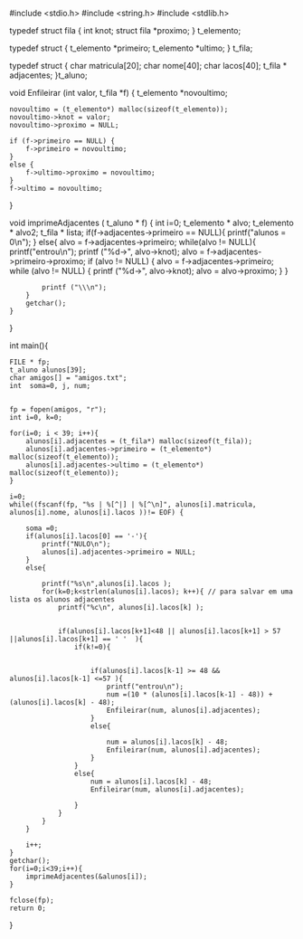 #include <stdio.h>
#include <string.h>
#include <stdlib.h>


typedef struct fila {
	int knot;
	struct fila *proximo;
} t_elemento;
				
typedef struct {
	t_elemento *primeiro;
	t_elemento *ultimo;
} t_fila;

typedef struct {
	char matricula[20];
	char nome[40];
	char lacos[40];
	t_fila * adjacentes;
}t_aluno;



void Enfileirar (int valor, t_fila *f) {
	t_elemento *novoultimo;	

	novoultimo = (t_elemento*) malloc(sizeof(t_elemento));		
	novoultimo->knot = valor;									
	novoultimo->proximo = NULL;									

	if (f->primeiro == NULL) {									
		f->primeiro = novoultimo;
	}
	else {
		f->ultimo->proximo = novoultimo;						
	}
	f->ultimo = novoultimo;										
}


void imprimeAdjacentes ( t_aluno * f) {
	int i=0;
	t_elemento * alvo;
	t_elemento * alvo2;
	t_fila * lista;
	if(f->adjacentes->primeiro == NULL){
		printf("alunos = 0\n");
	}
	else{
		alvo = f->adjacentes->primeiro;
		while(alvo  != NULL){
		printf("entrou\n");
			printf ("%d->", alvo->knot);
			alvo = f->adjacentes->primeiro->proximo;
			if (alvo != NULL) {
				alvo = f->adjacentes->primeiro;
				while (alvo != NULL) {
					printf ("%d->", alvo->knot);
					alvo = alvo->proximo;
				}
			}

			printf ("\\\n");
		}
		getchar();
	}

}

int main(){


	FILE * fp;
	t_aluno alunos[39];
	char amigos[] = "amigos.txt";
	int  soma=0, j, num;

	
	fp = fopen(amigos, "r");
	int i=0, k=0;	

	for(i=0; i < 39; i++){
		alunos[i].adjacentes = (t_fila*) malloc(sizeof(t_fila)); 
		alunos[i].adjacentes->primeiro = (t_elemento*) malloc(sizeof(t_elemento));
		alunos[i].adjacentes->ultimo = (t_elemento*) malloc(sizeof(t_elemento));
	}

	i=0;
	while((fscanf(fp, "%s | %[^|] | %[^\n]", alunos[i].matricula, alunos[i].nome, alunos[i].lacos ))!= EOF) {
	
		soma =0;
		if(alunos[i].lacos[0] == '-'){
			printf("NULO\n");
			alunos[i].adjacentes->primeiro = NULL;
		}
		else{	
			
			printf("%s\n",alunos[i].lacos );
			for(k=0;k<strlen(alunos[i].lacos); k++){ // para salvar em uma lista os alunos adjacentes
				printf("%c\n", alunos[i].lacos[k] );
			
				
				if(alunos[i].lacos[k+1]<48 || alunos[i].lacos[k+1] > 57 ||alunos[i].lacos[k+1] == ' '  ){
					if(k!=0){


						if(alunos[i].lacos[k-1] >= 48 && alunos[i].lacos[k-1] <=57 ){
							printf("entrou\n");
							num =(10 * (alunos[i].lacos[k-1] - 48)) + (alunos[i].lacos[k] - 48);
							Enfileirar(num, alunos[i].adjacentes);
						}
						else{
						
							num = alunos[i].lacos[k] - 48;
							Enfileirar(num, alunos[i].adjacentes);
						}
					}
					else{
						num = alunos[i].lacos[k] - 48;
						Enfileirar(num, alunos[i].adjacentes);

					}
				}
			}
		}

		i++;
	}
	getchar();	
	for(i=0;i<39;i++){
		imprimeAdjacentes(&alunos[i]);
	}

	fclose(fp);
	return 0;
}	
